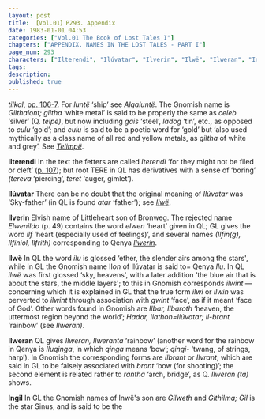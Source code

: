 ```yaml
---
layout: post
title: 【Vol.01】P293. Appendix
date: 1983-01-01 04:53
categories: ["Vol.01 The Book of Lost Tales I"]
chapters: ["APPENDIX. NAMES IN THE LOST TALES - PART I"]
page_num: 293
characters: ["Ilterendi", "Ilúvatar", "Ilverin", "Ilwë", "Ilweran", "Ingil"]
tags: 
description: 
published: true
---
```


<p style="text-indent: 0;">
<I>tilkal</I>, <a href="{{site.baseurl}}/vol01-p106">pp. 106-7</a>. For <I>luntë</I> ‘ship’ see <I>Alqaluntë</I>. The Gnomish name is <I>Gilthalont; giltha</I> ‘white metal’ is said to be properly the same as <I>celeb</I> ‘silver’ (Q. <I>telpë)</I>, but now including <I>gais</I> ‘steel’, <I>ladog</I> ‘tin’, etc., as opposed to <I>culu</I> ‘gold’; and <I>culu</I> is said to be a poetic word for ‘gold’ but ‘also used mythically as a class name of all red and yellow metals, as <I>giltha</I> of white and grey’. See <I><a href="{{site.baseurl}}/characters#Telimpë">Telimpë</a></I>.
</p>

<B>Ilterendi</B>   In the text the fetters are called <I>Iterendi</I> ‘for they might not be filed or cleft’ ([p. 107]({{site.baseurl}}/vol01-p107)); but root TERE in QL has derivatives with a sense of ‘boring’ <I>(tereva</I> ‘piercing’, <I>teret</I> ‘auger, gimlet’).

<B>Ilúvatar</B> There can be no doubt that the original meaning of <I>Ilúvatar</I> was ‘Sky-father’ (in QL is found <I>atar</I> ‘father’); see <I>[Ilwë]({{site.baseurl}}/characters#Ilwë)</I>.

<B>Ilverin</B>   Elvish name of Littleheart son of Bronweg. The rejected name <I>Elwenildo</I> (p. 49) contains the word <I>elwen</I> ‘heart’ given in QL; GL gives the word <I>ilf</I> ‘heart (especially used of feelings)’, and several names <I>(Ilfin(g), Ilfiniol, Ilfrith)</I> corresponding to Qenya <I>[Ilwerin]({{site.baseurl}}/characters#Ilwerin)</I>.

<B>Ilwë</B> In QL the word <I>ilu</I> is glossed ‘ether, the slender airs among the stars', while in GL the Gnomish name Il<I>on</I> of Ilúvatar is said to= Qenya <I>Ilu</I>. In QL <I>ilwë</I> was first glossed ‘sky, heavens', with a later addition ‘the blue air that is about the stars, the middle layers'; to this in Gnomish corresponds <I>ilwint —</I> concerning which it is explained in GL that the true form <I>ilwi</I> or <I>ilwin</I> was perverted to <I>ilwint</I> through association with <I>gwint</I> ‘face’, as if it meant ‘face of God’. Other words found in Gnomish are <I>Ilbar, Ilbaroth</I> ‘heaven, the uttermost region beyond the world’; <I>Hador, Ilathon=Ilúvatar; il-brant</I> ‘rainbow’ (see <I>Ilweran)</I>.

<B>Ilweran</B>   QL gives <I>Ilweran, Ilweranta</I> ‘rainbow’ (another word for the rainbow in Qenya is <I>Iluqinga</I>, in which <I>qinga</I> means ‘bow’; <I>qingi-</I> ‘twang, of strings, harp’). In Gnomish the corresponding forms are <I>Ilbrant</I> or <I>Ilvrant</I>, which are said in GL to be falsely associated with <I>brant</I> ‘bow (for shooting)’; the second element is related rather to <I>rantha</I> ‘arch, bridge’, as Q. <I>Ilweran (ta)</I> shows.

<B>Ingil</B>   In GL the Gnomish names of Inwë's son are <I>Gilweth</I> and <I>Githilma; Gil</I> is the star Sinus, and is said to be the

